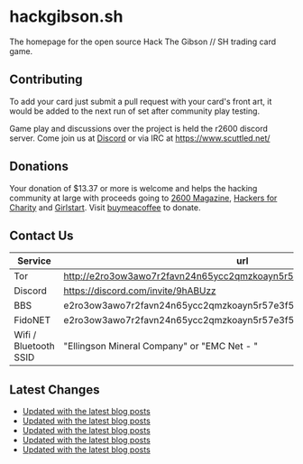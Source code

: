 # hackgibson.sh
The homepage for the open source Hack The Gibson // SH trading card game.


## Contributing

To add your card just submit a pull request with your card's front art, it would be added to the next run of set after community play testing.

Game play and discussions over the project is held the r2600 discord server. Come join us at [Discord](https://discord.com/invite/9hABUzz) or via IRC at https://www.scuttled.net/


## Donations

Your donation of $13.37 or more is welcome and helps the hacking community at large with proceeds going to [2600 Magazine](https://2600.com/), [Hackers for Charity](https://hackersforcharity.org) and [Girlstart](https://girlstart.org).  Visit [buymeacoffee](https://www.buymeacoffee.com/hackgibson.sh) to donate.


## Contact Us

Service | url
-|-
Tor | http://e2ro3ow3awo7r2favn24n65ycc2qmzkoayn5r57e3f56nvjwdcgg32ad.onion
Discord | https://discord.com/invite/9hABUzz
BBS | e2ro3ow3awo7r2favn24n65ycc2qmzkoayn5r57e3f56nvjwdcgg32ad.onion:23
FidoNET | e2ro3ow3awo7r2favn24n65ycc2qmzkoayn5r57e3f56nvjwdcgg32ad.onion:24554
Wifi / Bluetooth SSID | "Ellingson Mineral Company" or "EMC Net - <fidonet address>"

## Latest Changes
<!-- BLOG-POST-LIST:START -->
- [Updated with the latest blog posts](https://github.com/DFW2600/hackgibson.sh/commit/7527b3e12cd57bc60fac0b31809c58c5a71bf6a3)
- [Updated with the latest blog posts](https://github.com/DFW2600/hackgibson.sh/commit/ff74cf493c6c14c3f185f0e7c206ade4c1df52d4)
- [Updated with the latest blog posts](https://github.com/DFW2600/hackgibson.sh/commit/e7a48a90dce6b534fa2a459aba71d7e1fee5b553)
- [Updated with the latest blog posts](https://github.com/DFW2600/hackgibson.sh/commit/8efed8810d82ecbf9f0a2d98ca86c081e789aaa6)
- [Updated with the latest blog posts](https://github.com/DFW2600/hackgibson.sh/commit/d6174ddbd3dfaaba3d56185dfebd4d98d29fecb9)
<!-- BLOG-POST-LIST:END -->
